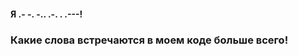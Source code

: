 #### Я .- -. -.. .-. . .---!

### Какие слова встречаются в моем коде больше всего!

<script src="https://gist.github.com/GinKey/0783b31a52c1bc888af8c8b60cd9afa4.js"></script>

<!--
**GinKey/GinKey** is a ✨ _special_ ✨ repository because its `README.md` (this file) appears on your GitHub profile.

Here are some ideas to get you started:

- 🔭 I’m currently working on ...
- 🌱 I’m currently learning ...
- 👯 I’m looking to collaborate on ...
- 🤔 I’m looking for help with ...
- 💬 Ask me about ...
- 📫 How to reach me: ...
- 😄 Pronouns: ...
- ⚡ Fun fact: ...
-->
